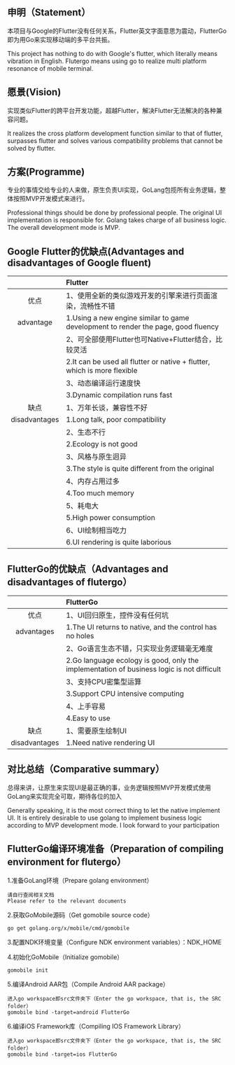 ## 申明（Statement）
本项目与Google的Flutter没有任何关系，Flutter英文字面意思为震动，FlutterGo即为用Go来实现移动端的多平台共振。

This project has nothing to do with Google's flutter, which literally means vibration in English. Flutergo means using go to realize multi platform resonance of mobile terminal.
## 愿景(Vision)
实现类似Flutter的跨平台开发功能，超越Flutter，解决Flutter无法解决的各种兼容问题。

It realizes the cross platform development function similar to that of flutter, surpasses flutter and solves various compatibility problems that cannot be solved by flutter.
## 方案(Programme)
专业的事情交给专业的人来做，原生负责UI实现，GoLang包揽所有业务逻辑，整体按照MVP开发模式来进行。

Professional things should be done by professional people. The original UI implementation is responsible for. Golang takes charge of all business logic. The overall development mode is MVP.
## Google Flutter的优缺点(Advantages and disadvantages of Google fluent)
|        | Flutter |
| :----: |  :---- |
| 优点 | 1、使用全新的类似游戏开发的引擎来进行页面渲染，流畅性不错 |
| advantage | 1.Using a new engine similar to game development to render the page, good fluency |
|  | 2、可全部使用Flutter也可Native+Flutter结合，比较灵活 |
|  | 2.It can be used all flutter or native + flutter, which is more flexible |
|  | 3、动态编译运行速度快 |
|  | 3.Dynamic compilation runs fast |
| 缺点 | 1、万年长谈，兼容性不好 |
| disadvantages | 1.Long talk, poor compatibility |
|  | 2、生态不行 |
|  | 2.Ecology is not good |
|  | 3、风格与原生迥异 |
|  | 3.The style is quite different from the original |
|  | 4、内存占用过多 |
|  | 4.Too much memory |
|  | 5、耗电大 |
|  | 5.High power consumption |
|  | 6、UI绘制相当吃力 |
|  | 6.UI rendering is quite laborious |
## FlutterGo的优缺点（Advantages and disadvantages of flutergo）
|        | FlutterGo |
| :----: |  :---- |
| 优点 | 1、UI回归原生，控件没有任何坑 |
| advantages | 1.The UI returns to native, and the control has no holes |
|  | 2、Go语言生态不错，只实现业务逻辑毫无难度 |
|  | 2.Go language ecology is good, only the implementation of business logic is not difficult |
|  | 3、支持CPU密集型运算 |
|  | 3.Support CPU intensive computing |
|  | 4、上手容易 |
|  | 4.Easy to use |
| 缺点 | 1、需要原生绘制UI |
| disadvantages | 1.Need native rendering UI |
## 对比总结（Comparative summary）
总得来讲，让原生来实现UI是最正确的事，业务逻辑按照MVP开发模式使用GoLang来实现完全可取，期待各位的加入

Generally speaking, it is the most correct thing to let the native implement UI. It is entirely desirable to use golang to implement business logic according to MVP development mode. I look forward to your participation
## FlutterGo编译环境准备（Preparation of compiling environment for flutergo）
  1.准备GoLang环境（Prepare golang environment）
  
    请自行查阅相关文档
    Please refer to the relevant documents
    
  2.获取GoMobile源码（Get gomobile source code）
  
    go get golang.org/x/mobile/cmd/gomobile
    
  3.配置NDK环境变量（Configure NDK environment variables）：NDK_HOME
  
  4.初始化GoMobile（Initialize gomobile）
    
    gomobile init
    
  5.编译Android AAR包（Compile Android AAR package）
    
    进入go workspace即src文件夹下（Enter the go workspace, that is, the SRC folder）
    gomobile bind -target=android FlutterGo
    
  6.编译iOS Framework库（Compiling IOS Framework Library）
  
    进入go workspace即src文件夹下（Enter the go workspace, that is, the SRC folder）
    gomobile bind -target=ios FlutterGo

